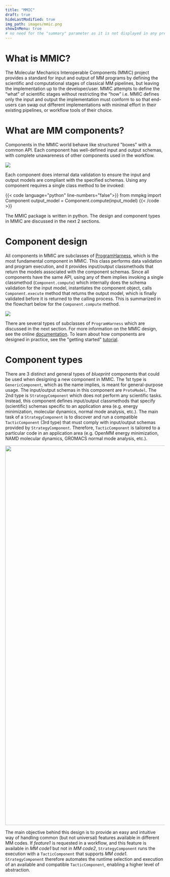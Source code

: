 ```yaml
---
title: "MMIC"
draft: true
hideLastModified: true
img_path: images/mmic.png
showInMenu: true
# no need for the "summary" parameter as it is not displayed in any previews
---
```



# What is MMIC?
The Molecular Mechanics Interoperable Components (MMIC) project provides a standard for input and output of MM programs by defining the scientific and computational stages of classical MM pipelines, but leaving the implementation up to the developer/user. MMIC attempts to define the “what” of scientific stages without restricting the “how” i.e. MMIC defines only the input and output the implementation must conform to so that end-users can swap out different implementations with minimal effort in their existing pipelines, or workflow tools of their choice.


# What are MM components?
Components in the MMIC world behave like structured "boxes" with a common API. Each component has well-defined input and output schemas, with complete unawareness of other components used in the workflow.

<p class="aligncenter">
<img src="/images/component.png">
</p>

Each component does internal data validation to ensure the input and output models are compliant with the specified schemas. Using any component requires a single class method to be invoked:

{{< code language="python" line-numbers="false">}}
from mmpkg import Component
output_model = Component.compute(input_model) 
{{< /code >}}


The MMIC package is written in python. The design and component types in MMIC are discussed in the next 2 sections.

# Component design
All components in MMIC are subclasses of [ProgramHarness](https://github.com/MolSSI/mmic/blob/main/mmic/components/base/base_component.py#L8), which is the most fundamental component in MMIC. This class
performs data validation and program execution, and it provides input/output classmethods that return the models associated with the component schemas. Since all components have the same API, using any of 
them implies invoking a single classmethod (`Component.compute`) which internally does the schema validation for the input model, instantiates the component object, calls `Component.execute` method 
that returns the output model, which is finally validated before it is returned to the calling process. This is summarized in the flowchart below for the 
`Component.compute` method.

<p class="aligncenter">
<img src="/images/mmic_flowchart.svg">
</p>

There are several types of subclasses of `ProgramHarness` which are discussed in the next section. For more information on the MMIC design, see the online <a href="https://github.com/MolSSI/MMIC">documentation</a>. 
To learn about how components are designed in practice, see the "getting started" [tutorial](/tutorials/getting_started).

# Component types
There are 3 distinct and general types of *blueprint* components that could be used when designing a new component in MMIC. 
The 1st type is `GenericComponent`, which as the name implies, is meant for general-purpose usage. The input/output schemas in this component are `ProtoModel`.
The 2nd type is `StrategyComponent` which does not perform any scientific tasks. Instead, this component defines input/output classmethods that specify (scientific) schemas specific to an application area 
(e.g. energy minimization, molecular dynamics, normal mode analysis, etc.). The main task of a `StrategyComponent` is to discover and run a compatible `TacticComponent` (3rd type) that must comply with 
input/output schemas provided by `StrategyComponent`. Therefore, `TacticComponent` is tailored to a particular code in an application area (e.g. OpenMM energy minimization, NAMD molecular dynamics, 
GROMACS normal mode analysis, etc.). 

<p class="aligncenter">
<img src="/images/classes.png" width="1200">
</p>

The main objective behind this design is to provide an easy and intuitive way of handling common (but not universal) features available in different MM codes. 
If *feature1* is requested in a workflow, and this feature is available in *MM code1* but not in *MM code2*, `StrategyComponent` runs the execution with a `TacticComponent` that supports *MM code1*. 
`StrategyComponent` therefore automates the runtime selection and execution of an available and compatible `TacticComponent`, enabling a higher level of abstraction.

